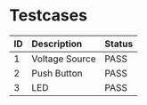 # Testcases
| ID | Description | Status |
| ---|:------------|:-------|
| 1 | Voltage Source | PASS |
| 2 | Push Button | PASS |
| 3 | LED | PASS |
